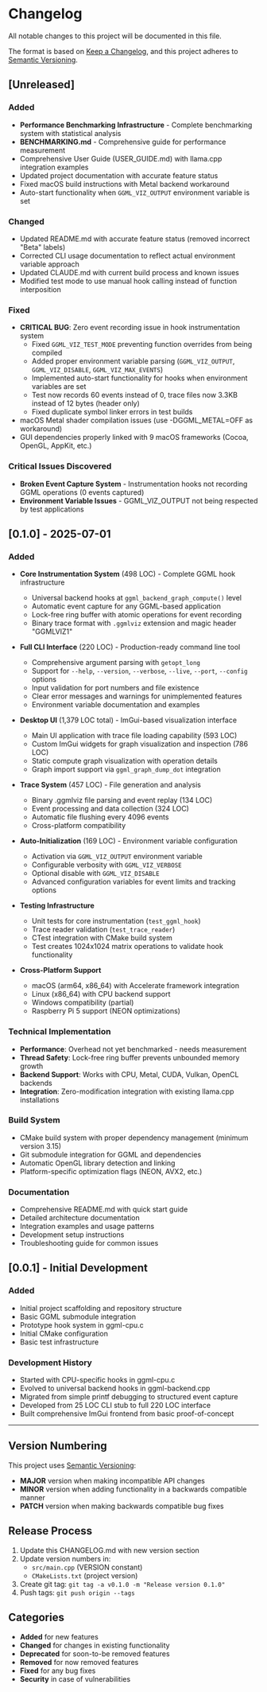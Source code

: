 # Changelog

All notable changes to this project will be documented in this file.

The format is based on [Keep a Changelog](https://keepachangelog.com/en/1.0.0/),
and this project adheres to [Semantic Versioning](https://semver.org/spec/v2.0.0.html).

## [Unreleased]

### Added
- **Performance Benchmarking Infrastructure** - Complete benchmarking system with statistical analysis
- **BENCHMARKING.md** - Comprehensive guide for performance measurement  
- Comprehensive User Guide (USER_GUIDE.md) with llama.cpp integration examples
- Updated project documentation with accurate feature status
- Fixed macOS build instructions with Metal backend workaround
- Auto-start functionality when `GGML_VIZ_OUTPUT` environment variable is set

### Changed
- Updated README.md with accurate feature status (removed incorrect "Beta" labels)
- Corrected CLI usage documentation to reflect actual environment variable approach
- Updated CLAUDE.md with current build process and known issues
- Modified test mode to use manual hook calling instead of function interposition

### Fixed
- **CRITICAL BUG**: Zero event recording issue in hook instrumentation system
  - Fixed `GGML_VIZ_TEST_MODE` preventing function overrides from being compiled
  - Added proper environment variable parsing (`GGML_VIZ_OUTPUT`, `GGML_VIZ_DISABLE`, `GGML_VIZ_MAX_EVENTS`)
  - Implemented auto-start functionality for hooks when environment variables are set
  - Test now records 60 events instead of 0, trace files now 3.3KB instead of 12 bytes (header only)
  - Fixed duplicate symbol linker errors in test builds
- macOS Metal shader compilation issues (use -DGGML_METAL=OFF as workaround)
- GUI dependencies properly linked with 9 macOS frameworks (Cocoa, OpenGL, AppKit, etc.)

### Critical Issues Discovered
- **Broken Event Capture System** - Instrumentation hooks not recording GGML operations (0 events captured)
- **Environment Variable Issues** - GGML_VIZ_OUTPUT not being respected by test applications

## [0.1.0] - 2025-07-01

### Added
- **Core Instrumentation System** (498 LOC) - Complete GGML hook infrastructure
  - Universal backend hooks at `ggml_backend_graph_compute()` level
  - Automatic event capture for any GGML-based application
  - Lock-free ring buffer with atomic operations for event recording
  - Binary trace format with `.ggmlviz` extension and magic header "GGMLVIZ1"
  
- **Full CLI Interface** (220 LOC) - Production-ready command line tool
  - Comprehensive argument parsing with `getopt_long`
  - Support for `--help`, `--version`, `--verbose`, `--live`, `--port`, `--config` options
  - Input validation for port numbers and file existence
  - Clear error messages and warnings for unimplemented features
  - Environment variable documentation and examples

- **Desktop UI** (1,379 LOC total) - ImGui-based visualization interface
  - Main UI application with trace file loading capability (593 LOC)
  - Custom ImGui widgets for graph visualization and inspection (786 LOC)
  - Static compute graph visualization with operation details
  - Graph import support via `ggml_graph_dump_dot` integration

- **Trace System** (457 LOC) - File generation and analysis
  - Binary .ggmlviz file parsing and event replay (134 LOC)
  - Event processing and data collection (324 LOC)
  - Automatic file flushing every 4096 events
  - Cross-platform compatibility

- **Auto-Initialization** (169 LOC) - Environment variable configuration
  - Activation via `GGML_VIZ_OUTPUT` environment variable
  - Configurable verbosity with `GGML_VIZ_VERBOSE`
  - Optional disable with `GGML_VIZ_DISABLE`
  - Advanced configuration variables for event limits and tracking options

- **Testing Infrastructure**
  - Unit tests for core instrumentation (`test_ggml_hook`)
  - Trace reader validation (`test_trace_reader`)
  - CTest integration with CMake build system
  - Test creates 1024x1024 matrix operations to validate hook functionality

- **Cross-Platform Support**
  - macOS (arm64, x86_64) with Accelerate framework integration
  - Linux (x86_64) with CPU backend support
  - Windows compatibility (partial)
  - Raspberry Pi 5 support (NEON optimizations)

### Technical Implementation
- **Performance**: Overhead not yet benchmarked - needs measurement
- **Thread Safety**: Lock-free ring buffer prevents unbounded memory growth
- **Backend Support**: Works with CPU, Metal, CUDA, Vulkan, OpenCL backends
- **Integration**: Zero-modification integration with existing llama.cpp installations

### Build System
- CMake build system with proper dependency management (minimum version 3.15)
- Git submodule integration for GGML and dependencies
- Automatic OpenGL library detection and linking
- Platform-specific optimization flags (NEON, AVX2, etc.)

### Documentation
- Comprehensive README.md with quick start guide
- Detailed architecture documentation
- Integration examples and usage patterns
- Development setup instructions
- Troubleshooting guide for common issues

## [0.0.1] - Initial Development

### Added
- Initial project scaffolding and repository structure
- Basic GGML submodule integration
- Prototype hook system in ggml-cpu.c
- Initial CMake configuration
- Basic test infrastructure

### Development History
- Started with CPU-specific hooks in ggml-cpu.c
- Evolved to universal backend hooks in ggml-backend.cpp
- Migrated from simple printf debugging to structured event capture
- Developed from 25 LOC CLI stub to full 220 LOC interface
- Built comprehensive ImGui frontend from basic proof-of-concept

---

## Version Numbering

This project uses [Semantic Versioning](https://semver.org/):
- **MAJOR** version when making incompatible API changes
- **MINOR** version when adding functionality in a backwards compatible manner  
- **PATCH** version when making backwards compatible bug fixes

## Release Process

1. Update this CHANGELOG.md with new version section
2. Update version numbers in:
   - `src/main.cpp` (VERSION constant)
   - `CMakeLists.txt` (project version)
3. Create git tag: `git tag -a v0.1.0 -m "Release version 0.1.0"`
4. Push tags: `git push origin --tags`

## Categories

- **Added** for new features
- **Changed** for changes in existing functionality
- **Deprecated** for soon-to-be removed features
- **Removed** for now removed features
- **Fixed** for any bug fixes
- **Security** in case of vulnerabilities